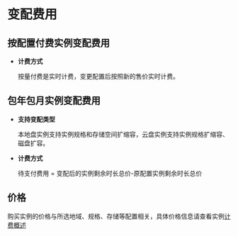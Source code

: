 # 变配费用

## 按配置付费实例变配费用

* **计费方式**

  按量付费是实时计费，变更配置后按照新的售价实时计费。

## 包年包月实例变配费用

* **支持变配类型**

  本地盘实例支持实例规格和存储空间扩缩容，云盘实例支持实例规格扩缩容、磁盘扩容。

* **计费方式**

  待支付费用 = 变配后的实例剩余时长总价-原配置实例剩余时长总价

## 价格

购买实例的价格与所选地域、规格、存储等配置相关，具体价格信息请查看实例[计费概述](Billing-Overview.md)


